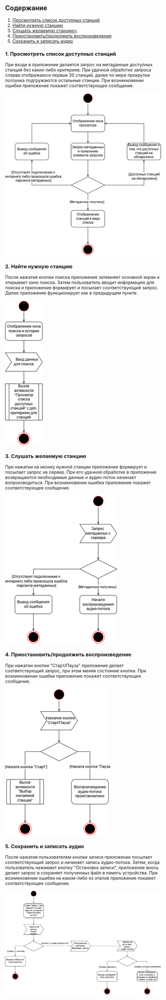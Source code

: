 ## Содержание
1. [Просмотреть список доступных станций](#1)
2. [Найти нужную станцию](#2)
3. [Слушать желаемую станцию<](#3)
4. [Приостановить/продолжить воспроизведение](#4)
5. [Сохранить и записать аудио](#5)

### 1. Просмотреть список доступных станций <a name="1"></a>
При входе в приложение делается запрос на метаданные доступных станций без каких-либо критериев. При удачной обработке запроса сперва отображаюся первые 30 станций, далее по мере прокрутки ползунка подгружаются остальные станции. При возникновении ошибки приложение покажет соответствующее сообщение.

![Просмотр списка доступных станций](../Activities/Images/Activity_show.png)

### 2. Найти нужную станцию <a name="2"></a>
После нажатия кнопки поиска приложение затемняет основной экран и открывает окно поиска. Затем пользователь вводит информацию для поиска и приложение формирует и посылает соответствующий запрос. Далее приложение функционирует как в предыдущем пункте.

![Регистрация в приложении](../Activities/Images/Activity_search.png)
  
### 3. Слушать желаемую станцию<a name="3"></a>
При нажатии на иконку нужной станции приложение формирует и посылает запрос на сервер. При его удачной обработке в приложение возвращаются необходимые данные и аудио-поток начинает вопроизводиться. При возникновении ошибки приложение покажет соответствующее сообщение. 

![Просмотр рецептов пользователя](../Activities/Images/Activity_listening.png)

### 4. Приостановить/продолжить воспроизведение<a name="4"></a>
При нажатии кнопки "Старт/Пауза" приложение делает соответствующий запрос, при этом меняя состояние кнопки. При возникновении ошибки приложение покажет соответствующее сообщение.

![Создание нового рецепта](../Activities/Images/Activity_startpause.png)

### 5. Сохранить и записать аудио<a name="5"></a>
После нажатия пользователем кнопки записи приложение посылает соответствующий запрос и начинает запись аудио-потока. Затем, когда пользователь нажимает кнопку "Остановка записи", приложение внось делает запрос и сохраняет полученных файл в память устройства. При возникновении ошибки на каком-либо из этапов приложение покажет соответствующее сообщение.

![Поиск рецепта по названию](../Activities/Images/Activity_download.png)
